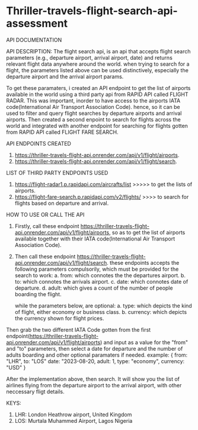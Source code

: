 # Thriller-travels-flight-search-api-assessment


API DOCUMENTATION

API DESCRIPTION:
The flight search api, is an api that accepts flight search parameters (e.g., departure airport, arrival airport, date) and returns relevant flight data anywhere around the world.
when trying to search for a flight, the parameters listed above can be used distinctively, especially the departure airport and the arrival airport params. 

To get these paramaters, i created an API endpoint to get the list of airports available in the world using a third party api from RAPID API called FLIGHT RADAR. 
This was important, inorder to have access to the airports IATA code(International Air Transport Association Code). hence, so it can be used to filter and query flight searches by departure airports and arrival airports.
Then created a second enpoint to search for flights across the world and integrated with another endpoint for searching for flights gotten from RAPID API called FLIGHT FARE SEARCH.

API ENDPOINTS CREATED
1. https://thriller-travels-flight-api.onrender.com/api/v1/flight/airports.
2. https://thriller-travels-flight-api.onrender.com/api/v1/flight/search.

LIST OF THIRD PARTY ENDPOINTS USED
1. https://flight-radar1.p.rapidapi.com/aircrafts/list >>>>> to get the lists of airports.
2. https://flight-fare-search.p.rapidapi.com/v2/flights/ >>>> to search for flights based on departure and arrival.

HOW TO USE OR CALL THE API

1. Firstly, call these endpoint https://thriller-travels-flight-api.onrender.com/api/v1/flight/airports, so as to get the list of airports available together with their IATA code(International Air Transport Association Code).
2. Then call these endpoint https://thriller-travels-flight-api.onrender.com/api/v1/flight/search. these endpoints accepts the following parameters compulsorily, which must be provided for the search to work:
   a. from: which connotes the the departures airport.
   b. to: which connotes the arrivals airport.
   c. date: which connotes date of departure.
   d. adult: which gives a count of the number of people boarding the flight.

   while the parameters below, are optional:
   a. type: which depicts the kind of flight, either economy or business class.
   b. currency: which depicts the currency shown for flight prices.

Then grab the two different IATA Code gotten from the first endpoint(https://thriller-travels-flight-api.onrender.com/api/v1/flight/airports) and input as a value for the "from" and "to" parameters, then select a date for departure and the number of adults boarding and other optional paramaters if needed.
example:
    {     from: "LHR",
      to: "LOS"
      date: "2023-08-20,
      adult: 1,
      type: "economy",
      currency: "USD"
   }

After the implementation above, then search. It will show you the list of airlines flying from the departure airport to the arrival airport, with other neccessary fligt details.


KEYS: 
1. LHR: London Heathrow airport, United Kingdom
2. LOS: Murtala Muhammed Airport, Lagos Nigeria
